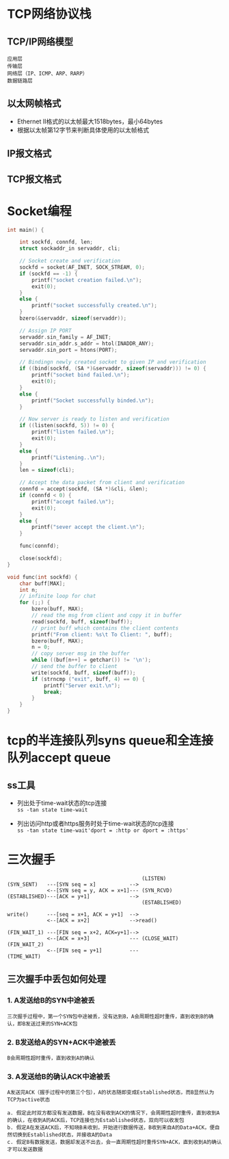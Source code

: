 # TCP网络协议栈

## TCP/IP网络模型
    应用层
    传输层
    网络层（IP、ICMP、ARP、RARP）
    数据链路层

## 以太网帧格式
- Ethernet II格式的以太帧最大1518bytes，最小64bytes
- 根据以太帧第12字节来判断具体使用的以太帧格式

## IP报文格式

## TCP报文格式



# Socket编程
```C
int main() {

    int sockfd, connfd, len;
    struct sockaddr_in servaddr, cli;

    // Socket create and verification
    sockfd = socket(AF_INET, SOCK_STREAM, 0);
    if (sockfd == -1) {
        printf("socket creation failed.\n");
        exit(0);
    }
    else {
        printf("socket successfully created.\n");
    }
    bzero(&servaddr, sizeof(servaddr));

    // Assign IP PORT
    servaddr.sin_family = AF_INET;
    servaddr.sin_addr.s_addr = htol(INADDR_ANY);
    servaddr.sin_port = htons(PORT);

    // Bindingn newly created socket to given IP and verification
    if ((bind(sockfd, (SA *)&servaddr, sizeof(servaddr))) != 0) {
        printf("socket bind failed.\n");
        exit(0);
    }
    else {
        printf("Socket successfully binded.\n");
    }

    // Now server is ready to listen and verification
    if ((listen(sockfd, 5)) != 0) {
        printf("listen failed.\n");
        exit(0);
    }
    else {
        printf("Listening..\n");
    }
    len = sizeof(cli);

    // Accept the data packet from client and verification
    connfd = accept(sockfd, (SA *)&cli, &len);
    if (connfd < 0) {
        printf("accept failed.\n");
        exit(0);
    }
    else {
        printf("sever accept the client.\n");
    }

    func(connfd);

    close(sockfd);
}

void func(int sockfd) {
    char buff[MAX];
    int n; 
    // infinite loop for chat
    for (;;) {
        bzero(buff, MAX);
        // read the msg from client and copy it in buffer
        read(sockfd, buff, sizeof(buff));
        // print buff which contains the client contents
        printf("From client: %s\t To Client: ", buff);
        bzero(buff, MAX);
        n = 0;
        // copy server msg in the buffer
        while ((buf[n++] = getchar()) != '\n');
        // send the buffer to client
        write(sockfd, buff, sizeof(buff));
        if (strncmp ("exit", buff, 4) == 0) {
            printf("Server exit.\n");
            break;
        }
    }
}

```
# tcp的半连接队列syns queue和全连接队列accept queue
## ss工具
- 列出处于time-wait状态的tcp连接  
`ss -tan state time-wait`  

- 列出访问http或者https服务时处于time-wait状态的tcp连接  
`ss -tan state time-wait'dport = :http or dport = :https'`

# 三次握手
                                                (LISTEN)
    (SYN_SENT)   ---[SYN seq = x]           -->
                 <--[SYN seq = y, ACK = x+1]--- (SYN_RCVD)
    (ESTABLISHED)---[ACK = y+1]             -->
                                                (ESTABLISHED)

    write()      ---[seq = x+1, ACK = y+1]  -->
                 <--[ACK = x+2]             -->read()

    (FIN_WAIT_1) ---[FIN seq = x+2, ACK=y+1]-->
                 <--[ACK = x+3]             --- (CLOSE_WAIT)
    (FIN_WAIT_2)
                 <--[FIN seq = y+1]         ---
    (TIME_WAIT)

## 三次握手中丢包如何处理
### 1. A发送给B的SYN中途被丢
    三次握手过程中，第一个SYN包中途被丢，没有达到B，A会周期性超时重传，直到收到B的确认，即B发送过来的SYN+ACK包


### 2. B发送给A的SYN+ACK中途被丢
    B会周期性超时重传，直到收到A的确认


### 3. A发送给B的确认ACK中途被丢
    A发送完ACK（握手过程中的第三个包），A的状态随即变成Established状态，而B显然认为TCP为active状态

    a. 假定此时双方都没有发送数据，B在没有收到ACK的情况下，会周期性超时重传，直到收到A的确认，在收到A的ACK后，TCP连接也为Established状态，双向可以收发包
    b. 假定A在发送ACK后，不知晓B未收到，开始进行数据传送，B收到来自A的Data+ACK，便自然切换到Established状态，并接收A的Data
    c. 假定B有数据发送，数据却发送不出去，会一直周期性超时重传SYN+ACK，直到收到A的确认才可以发送数据


